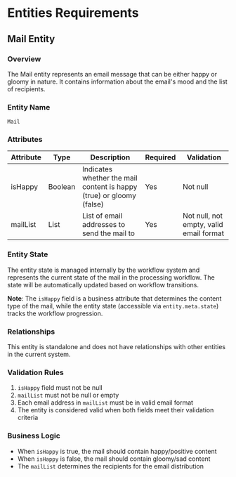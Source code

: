 # Entities Requirements

## Mail Entity

### Overview
The Mail entity represents an email message that can be either happy or gloomy in nature. It contains information about the email's mood and the list of recipients.

### Entity Name
`Mail`

### Attributes

| Attribute | Type | Description | Required | Validation |
|-----------|------|-------------|----------|------------|
| isHappy | Boolean | Indicates whether the mail content is happy (true) or gloomy (false) | Yes | Not null |
| mailList | List<String> | List of email addresses to send the mail to | Yes | Not null, not empty, valid email format |

### Entity State
The entity state is managed internally by the workflow system and represents the current state of the mail in the processing workflow. The state will be automatically updated based on workflow transitions.

**Note**: The `isHappy` field is a business attribute that determines the content type of the mail, while the entity state (accessible via `entity.meta.state`) tracks the workflow progression.

### Relationships
This entity is standalone and does not have relationships with other entities in the current system.

### Validation Rules
1. `isHappy` field must not be null
2. `mailList` must not be null or empty
3. Each email address in `mailList` must be in valid email format
4. The entity is considered valid when both fields meet their validation criteria

### Business Logic
- When `isHappy` is true, the mail should contain happy/positive content
- When `isHappy` is false, the mail should contain gloomy/sad content
- The `mailList` determines the recipients for the email distribution
